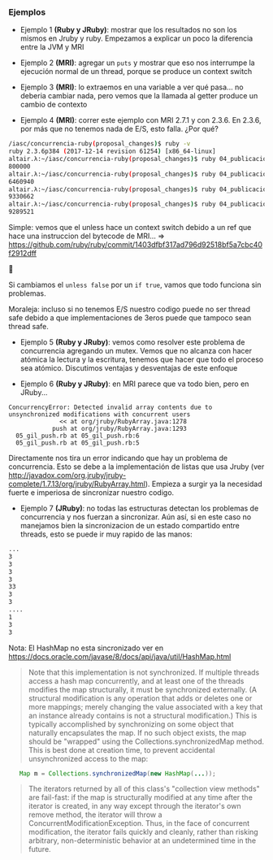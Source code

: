 ### Ejemplos

- Ejemplo 1 **(Ruby y JRuby)**: mostrar que los resultados no son los mismos en Jruby y ruby. Empezamos a explicar un poco la diferencia entre la JVM y MRI

- Ejemplo 2 **(MRI)**: agregar un `puts` y mostrar que eso nos interrumpe la ejecución normal de un thread, porque se produce un context switch

- Ejemplo 3 **(MRI)**: lo extraemos en una variable a ver qué pasa... no deberia cambiar nada, pero vemos que la llamada al getter produce un cambio de contexto 

- Ejemplo 4 **(MRI)**: correr este ejemplo con MRI 2.7.1 y con 2.3.6. En 2.3.6, por más que no tenemos nada de E/S, esto falla. ¿Por qué?
```bash
/iasc/concurrencia-ruby(proposal_changes)$ ruby -v
ruby 2.3.6p384 (2017-12-14 revision 61254) [x86_64-linux]
altair.λ:~/iasc/concurrencia-ruby(proposal_changes)$ ruby 04_publicacion_tramposa.rb 
800000
altair.λ:~/iasc/concurrencia-ruby(proposal_changes)$ ruby 04_publicacion_tramposa.rb 
6460940
altair.λ:~/iasc/concurrencia-ruby(proposal_changes)$ ruby 04_publicacion_tramposa.rb 
9330662
altair.λ:~/iasc/concurrencia-ruby(proposal_changes)$ ruby 04_publicacion_tramposa.rb 
9289521
```

Simple: vemos que el unless hace un context switch debido a un ref que hace una instruccion del bytecode de MRI... => https://github.com/ruby/ruby/commit/1403dfbf317ad796d92518bf5a7cbc40f2912dff

:facepalm:

Si cambiamos el `unless false` por un `if true`, vamos que todo funciona sin problemas.

Moraleja: incluso si no tenemos E/S nuestro codigo puede no ser thread safe debido a que implementaciones de 3eros puede que tampoco sean thread safe.

- Ejemplo 5 **(Ruby y JRuby)**: vemos como resolver este problema de concurrencia agregando un mutex. Vemos que no alcanza con hacer atómica la lectura y la escritura, tenemos que hacer que todo el proceso sea atómico. Discutimos ventajas y desventajas de este enfoque

- Ejemplo 6 **(Ruby y JRuby)**: en MRI parece que va todo bien, pero en JRuby...

```
ConcurrencyError: Detected invalid array contents due to unsynchronized modifications with concurrent users
              << at org/jruby/RubyArray.java:1278
            push at org/jruby/RubyArray.java:1293
  05_gil_push.rb at 05_gil_push.rb:6
  05_gil_push.rb at 05_gil_push.rb:5

```

Directamente nos tira un error indicando que hay un problema de concurrencia. Esto se debe a la implementación de listas que usa Jruby (ver http://javadox.com/org.jruby/jruby-complete/1.7.13/org/jruby/RubyArray.html). Empieza a surgir ya la necesidad fuerte e imperiosa de sincronizar nuestro codigo.

- Ejemplo 7 **(JRuby)**: no todas las estructuras detectan los problemas de concurrencia y nos fuerzan a sincronizar. Aún así, si en este caso no manejamos bien la sincronizacion de un estado compartido entre threads, esto se puede ir muy rapido de las manos:
```bash
...
3
3
3
3
33
3
3
....
1
3
3
```

Nota: El HashMap no esta sincronizado ver en https://docs.oracle.com/javase/8/docs/api/java/util/HashMap.html

> Note that this implementation is not synchronized. If multiple threads access a hash map concurrently, and at least one of the threads modifies the map structurally, it must be synchronized externally. (A structural modification is any operation that adds or deletes one or more mappings; merely changing the value associated with a key that an instance already contains is not a structural modification.) This is typically accomplished by synchronizing on some object that naturally encapsulates the map. If no such object exists, the map should be "wrapped" using the Collections.synchronizedMap method. This is best done at creation time, to prevent accidental unsynchronized access to the map:

```java
   Map m = Collections.synchronizedMap(new HashMap(...));
```

> The iterators returned by all of this class's "collection view methods" are fail-fast: if the map is structurally modified at any time after the iterator is created, in any way except through the iterator's own remove method, the iterator will throw a ConcurrentModificationException. Thus, in the face of concurrent modification, the iterator fails quickly and cleanly, rather than risking arbitrary, non-deterministic behavior at an undetermined time in the future.